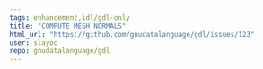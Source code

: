 ```yaml
---
tags: enhancement,idl/gdl-only
title: "COMPUTE_MESH_NORMALS"
html_url: "https://github.com/gnudatalanguage/gdl/issues/123"
user: slayoo
repo: gnudatalanguage/gdl
---
```


